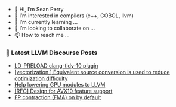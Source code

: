 - 👋 Hi, I’m Sean Perry
- 👀 I’m interested in compilers (c++, COBOL, llvm)
- 🌱 I’m currently learning ...
- 💞️ I’m looking to collaborate on ...
- 📫 How to reach me ...

<!---
s66perry/s66perry is a ✨ special ✨ repository because its `README.md` (this file) appears on your GitHub profile.
You can click the Preview link to take a look at your changes.
--->
### 📕 Latest LLVM Discourse Posts

<!-- DISCOURSE-LLVM:START -->
- [LD_PRELOAD clang-tidy-10 plugin](https://discourse.llvm.org/t/ld-preload-clang-tidy-10-plugin/72678#post_1)
- [[vectorization ] Equivalent source conversion is used to reduce optimization difficulty](https://discourse.llvm.org/t/vectorization-equivalent-source-conversion-is-used-to-reduce-optimization-difficulty/72662#post_3)
- [Help lowering GPU modules to LLVM](https://discourse.llvm.org/t/help-lowering-gpu-modules-to-llvm/72676#post_1)
- [[RFC] Design for AVX10 feature support](https://discourse.llvm.org/t/rfc-design-for-avx10-feature-support/72661#post_5)
- [FP contraction &lpar;FMA&rpar; on by default](https://discourse.llvm.org/t/fp-contraction-fma-on-by-default/64975#post_4)
<!-- DISCOURSE-LLVM:END -->
